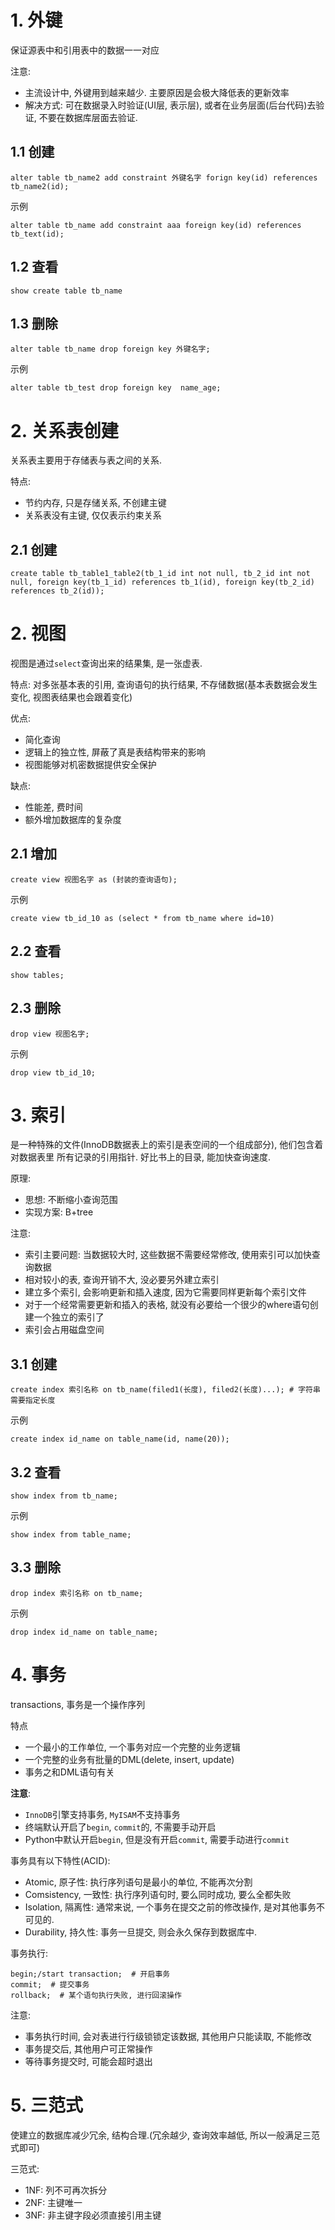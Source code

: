 # 1. 外键

保证源表中和引用表中的数据一一对应

注意:

* 主流设计中, 外键用到越来越少. 主要原因是会极大降低表的更新效率
* 解决方式: 可在数据录入时验证(UI层, 表示层), 或者在业务层面(后台代码)去验证, 不要在数据库层面去验证.

## 1.1 创建

```mysql
alter table tb_name2 add constraint 外键名字 forign key(id) references tb_name2(id);
```

示例

```mysql
alter table tb_name add constraint aaa foreign key(id) references tb_text(id);
```

## 1.2 查看

```mysql
show create table tb_name
```



## 1.3 删除

```mysql
alter table tb_name drop foreign key 外键名字;
```

示例

```mysql
alter table tb_test drop foreign key  name_age;
```

# 2. 关系表创建

关系表主要用于存储表与表之间的关系.

特点:

* 节约内存, 只是存储关系, 不创建主键
* 关系表没有主键, 仅仅表示约束关系

## 2.1 创建

```mysql
create table tb_table1_table2(tb_1_id int not null, tb_2_id int not null, foreign key(tb_1_id) references tb_1(id), foreign key(tb_2_id) references tb_2(id));
```

# 2. 视图

视图是通过`select`查询出来的结果集, 是一张虚表.

特点: 对多张基本表的引用, 查询语句的执行结果, 不存储数据(基本表数据会发生变化, 视图表结果也会跟着变化)

优点:

* 简化查询
* 逻辑上的独立性, 屏蔽了真是表结构带来的影响
* 视图能够对机密数据提供安全保护

缺点:

* 性能差, 费时间
* 额外增加数据库的复杂度

## 2.1 增加

```mysql
create view 视图名字 as (封装的查询语句);
```

示例

```mysql
create view tb_id_10 as (select * from tb_name where id=10)
```

## 2.2 查看

```mysql
show tables;
```

## 2.3 删除

```mysql
drop view 视图名字;
```

示例

```mysql
drop view tb_id_10;
```

# 3. 索引

是一种特殊的文件(InnoDB数据表上的索引是表空间的一个组成部分), 他们包含着对数据表里 所有记录的引用指针. 好比书上的目录, 能加快查询速度.

原理:

* 思想: 不断缩小查询范围
* 实现方案: B+tree

注意:

* 索引主要问题: 当数据较大时, 这些数据不需要经常修改, 使用索引可以加快查询数据
* 相对较小的表, 查询开销不大, 没必要另外建立索引
* 建立多个索引, 会影响更新和插入速度, 因为它需要同样更新每个索引文件
* 对于一个经常需要更新和插入的表格, 就没有必要给一个很少的where语句创建一个独立的索引了
* 索引会占用磁盘空间

## 3.1 创建

```mysql
create index 索引名称 on tb_name(filed1(长度), filed2(长度)...); # 字符串需要指定长度
```

示例

```mysql
create index id_name on table_name(id, name(20));
```

## 3.2 查看

```mysql
show index from tb_name;
```

示例

```mysql
show index from table_name;
```

## 3.3 删除

```mysql
drop index 索引名称 on tb_name;
```

示例

```mysql
drop index id_name on table_name;
```

# 4. 事务

transactions, 事务是一个操作序列

特点

* 一个最小的工作单位, 一个事务对应一个完整的业务逻辑
* 一个完整的业务有批量的DML(delete, insert, update)
* 事务之和DML语句有关

**注意**:

* `InnoDB`引擎支持事务, `MyISAM`不支持事务
* 终端默认开启了`begin`, `commit`的, 不需要手动开启
* Python中默认开启`begin`, 但是没有开启`commit`, 需要手动进行`commit`

事务具有以下特性(ACID):

* Atomic, 原子性: 执行序列语句是最小的单位, 不能再次分割
* Comsistency, 一致性: 执行序列语句时, 要么同时成功, 要么全都失败
* Isolation, 隔离性: 通常来说, 一个事务在提交之前的修改操作, 是对其他事务不可见的.
* Durability, 持久性: 事务一旦提交, 则会永久保存到数据库中.

事务执行:

```mysql
begin;/start transaction;  # 开启事务
commit;  # 提交事务
rollback;  # 某个语句执行失败, 进行回滚操作
```

注意:

* 事务执行时间, 会对表进行行级锁锁定该数据, 其他用户只能读取, 不能修改
* 事务提交后, 其他用户可正常操作
* 等待事务提交时, 可能会超时退出



# 5. 三范式

使建立的数据库减少冗余, 结构合理.(冗余越少, 查询效率越低, 所以一般满足三范式即可)

三范式:

* 1NF: 列不可再次拆分
* 2NF: 主键唯一
* 3NF: 非主键字段必须直接引用主键

